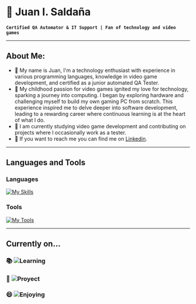 # 🧑 Juan I. Saldaña
**`Certified QA Automator & IT Support | Fan of technology and video games`**
***
## About Me:
- 🤖 My name is Juan, I'm a technology enthusiast with experience in various programming languages, knowledge in video game development, and certified as a junior automated QA Tester.
- 💖 My childhood passion for video games ignited my love for technology, sparking a journey into computing. I began by exploring hardware and challenging myself to build my own gaming PC from scratch. This experience inspired me to delve deeper into software development, leading to a rewarding career where continuous learning is at the heart of what I do.
- 🌱 I am currently studying video game development and contributing on projects where I occasionally work as a tester.
- 🔎 If you want to reach me you can find me on [Linkedin](https://www.linkedin.com/in/jisaldana/).
***
## Languages and Tools
### Languages
[![My Skills](https://skillicons.dev/icons?i=js,html,css,git,selenium,mysql,java,py,powershell)](https://skillicons.dev)
### Tools
[![My Tools](https://skillicons.dev/icons?i=pycharm,idea,github,godot,unity,gamemakerstudio)](https://skillicons.dev)
***
## Currently on...
### 📚 ![Learning](https://img.shields.io/badge/Learning-Videogame_Development-blue)
### 🔨 ![Proyect](https://img.shields.io/badge/Working-Currently_on_two_Projects-green)
### 😄 ![Enjoying](https://img.shields.io/badge/Enjoying-Everyday-purple)
 

<!--
**JISaldana/JISaldana** is a ✨ _special_ ✨ repository because its `README.md` (this file) appears on your GitHub profile.
-->


